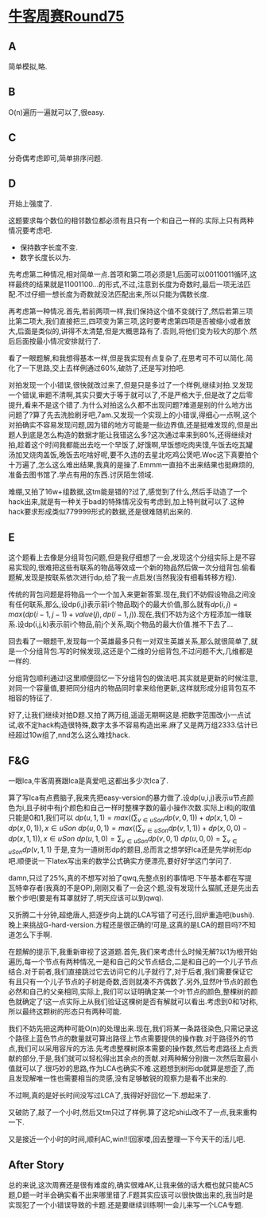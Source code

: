 # [牛客周赛Round75](https://ac.nowcoder.com/acm/contest/99784)

## A
简单模拟,略.

## B
O(n)遍历一遍就可以了,很easy.

## C
分奇偶考虑即可,简单排序问题.

## D
开始上强度了.

这题要求每个数位的相邻数位都必须有且只有一个和自己一样的.实际上只有两种情况要考虑吧.
+ 保持数字长度不变.
+ 数字长度长以为.

先考虑第二种情况,相对简单一点.首项和第二项必须是1,后面可以00110011循环,这样最终的结果就是11001100...的形式,不过,注意到长度为奇数时,最后一项无法匹配.不过仔细一想长度为奇数就没法匹配出来,所以只能为偶数长度.

再考虑第一种情况.首先,若前两项一样,我们保持这个值不变就行了,然后若第三项比第二项大,我们直接把三,四项变为第三项,这时要考虑第四项是否被缩小或者放大,后面是类似的,讲得不太清楚,但是大概思路有了.否则,将他们变为较大的那个.然后后面按最小情况安排就行了.

看了一眼题解,和我想得基本一样,但是我实现有点复杂了,在思考可不可以简化.简化了一下思路,交上去样例通过60%,破防了,还是写对拍吧.

对拍发现一个小错误,很快就改过来了,但是只是多过了一个样例,继续对拍.又发现一个错误,审题不清啊,其实只要大于等于就可以了,不是严格大于,但是改了之后零提升,看来不是这个错了.为什么对拍这么久都不出现问题?难道是别的什么地方出问题了?算了先去洗脸刷牙吧,7am.又发现一个实现上的小错误,得细心一点啊,这个对拍确实不容易发现问题,因为错的地方可能是一些边界值,还是挺难发现的,但是出题人到底是怎么构造的数据才能让我错这么多?这次通过率来到80%,还得继续对拍,趁着这个时间我都能出去吃一个早饭了,好饿啊,早饭想吃肉夹馍,午饭去吃瓦罐汤加叉烧肉盖饭,晚饭去吃啥好呢,要不久违的去星北吃鸡公煲吧.Woc这下真要拍个十万遍了,怎么这么难出结果,我真的是操了.Emmm一直拍不出来结果也挺麻烦的,准备去图书馆了.学点有用的东西.讨厌陌生领域.

难绷,又拍了16w+组数据,这tm能是错的?过了,感觉到了什么,然后手动造了一个hack出来,就是有一种关于bad的特殊情况没有考虑到,加上特判就可以了.这种hack要求形成类似779999形式的数据,还是很难随机出来的.

## E
这个题看上去像是分组背包问题,但是我仔细想了一会,发现这个分组实际上是不容易实现的,很难把这些有联系的物品等效成一个新的物品然后做一次分组背包.偷看题解,发现是按联系依次进行dp,给了我一点启发(当然我没有细看转移方程).

传统的背包问题是将物品一个一个加入来更新答案.现在,我们不妨假设物品之间没有任何联系,那么,设dp(i,j)表示前i个物品取j个的最大价值,那么就有$dp(i,j)=max(dp(i-1,j-1)+value(j),dp(i-1,j))$.现在,我们不妨为这个方程添加一维联系.设dp(i,j,k)表示前i个物品,前j个关系,取j个物品的最大价值.推不下去了...

回去看了一眼题干,发现每一个英雄最多只有一对双生英雄关系,那么就很简单了,就是一个分组背包.写的时候发现,这还是个二维的分组背包,不过问题不大,几维都是一样的.

分组背包顺利通过!这里顺便回忆一下分组背包的做法吧.其实就是更新的时候注意,对同一个容量值,要把同分组内的物品同时拿来给他更新,这样就形成分组背包互不相容的特征了.

好了,让我们继续对拍D题.又拍了两万组,遥遥无期啊这是.把数字范围改小一点试试,收不定hack构造很特殊,数字太多不容易构造出来.麻了又是两万组2333.估计已经超过10w组了,nnd怎么这么难找hack.

## F&G
一眼lca,牛客周赛跟lca是真爱吧,这都出多少次lca了.

算了写lca有点费脑子,我来先把easy-version的暴力做了.设dp(u,i,j)表示u节点颜色为i,且子树中有j个颜色和自己一样时整棵字数的最小操作次数.实际上i和j的取值只能是0和1,我们可以
$dp(u,1,1) = max((\sum_{v\in uSon} dp(v,0,1)) + dp(x,1,0) - dp(x,0,1)),x \in uSon$
$dp(u,0,1) = max((\sum_{v\in uSon} dp(v,1,1)) + dp(x,0,0) - dp(x,1,1)),x \in uSon$
$dp(u,1,0) = \sum_{v \in uSon}dp(v,0,1)$
$dp(u,0,0) = \sum_{v \in uSon}dp(v,1,1)$
于是,变为一道树形dp的题目,总而言之想学好lca还是先学树形dp吧.顺便说一下latex写出来的数学公式确实方便漂亮,要好好学这门学问了.

damn,只过了25%,真的不想写对拍了qwq,先整点别的事情吧.下午基本都在写提瓦特幸存者(我真的不是OP),刚刚又看了一会这个题,没有发现什么猫腻,还是先出去散个步吧(要是有耳罩就好了,明天应该可以到qwq).

又折腾二十分钟,超绝唐人,把逐步向上跳的LCA写错了可还行,回炉重造吧(bushi).晚上来挑战G-hard-version.方程还是很正确的!可是,这真的是LCA的题目吗?不知道怎么下手啊.

在题解的提示下,我重新审视了这道题.首先,我们来考虑什么时候无解?以1为根开始遍历,每一个节点有两种情况,一是和自己的父节点结合,二是和自己的一个儿子节点结合.对于前者,我们直接跳过它去访问它的儿子就行了,对于后者,我们需要保证它有且只有一个儿子节点的子树是奇数,否则就凑不齐偶数了.另外,显然叶节点的颜色必然和自己的父亲相同,实际上,我们可以证明确定某一个叶节点的颜色,整棵树的颜色就确定了!这一点实际上从我们验证这棵树是否有解就可以看出.考虑到0和1对称,所以最终这颗树的形态只有两种可能.

我们不妨先把这两种可能O(n)的处理出来.现在,我们将某一条路径染色,只需记录这个路径上蓝色节点的数量就可算出路径上节点需要提供的操作数.对于路径外的节点,我们可以采用容斥的方法.先考虑整棵树原本需要的操作数,然后考虑路径上点贡献的部分,于是,我们就可以轻松得出其余点的贡献.对两种解分别做一次然后取最小值就可以了.很巧妙的思路,作为LCA也确实不难.这题想到树形dp就算是想歪了,而且发现解唯一性也需要相当的灵感,没有足够敏锐的观察力是看不出来的.

不过啊,真的是好长时间没写过LCA了,我得好好回忆一下.想起来了.

又破防了,敲了一个小时,然后又tm只过了样例.算了这坨shi山改不了一点,我来重构一下.

又是接近一个小时的时间,顺利AC,win!!!回家喽,回去整理一下今天干的活儿吧.

## After Story
总的来说,这次周赛还是很有难度的,确实很难AK,让我来做的话大概也就只能AC5题,D题一时半会确实看不出来哪里错了.F题其实应该可以很快做出来的,我当时是实现犯了一个小错误导致的卡题.还是要继续训练啊!一会儿来写一个LCA专题.